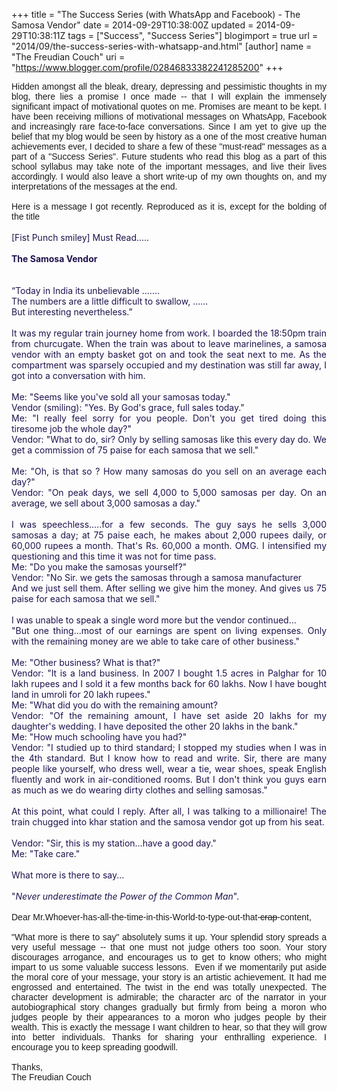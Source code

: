 +++
title = "The Success Series (with WhatsApp and Facebook) - The Samosa Vendor"
date = 2014-09-29T10:38:00Z
updated = 2014-09-29T10:38:11Z
tags = ["Success", "Success Series"]
blogimport = true 
url = "2014/09/the-success-series-with-whatsapp-and.html"
[author]
	name = "The Freudian Couch"
	uri = "https://www.blogger.com/profile/02846833382241285200"
+++

<div dir="ltr" style="text-align: left;" trbidi="on">
<div style="text-align: justify;">
<span style="font-family: Arial, Helvetica, sans-serif;">Hidden amongst all the bleak, dreary, depressing and pessimistic thoughts in my blog, there lies a promise I once made -- that I will explain the immensely significant impact of motivational quotes on me. Promises are meant to be kept. I have been receiving millions of motivational messages on WhatsApp, Facebook and increasingly rare face-to-face conversations. Since I am yet to give up the belief that my blog would be seen by history as a one of the most creative human achievements ever, I decided to share a few of these "must-read" messages as a part of a "Success Series". Future students who read this blog as a part of this school syllabus may take note of the important messages, and live their lives accordingly. I would also leave a short write-up of my own thoughts on, and my interpretations of the messages at the end. </span></div>
<div style="text-align: justify;">
<span style="font-family: Arial, Helvetica, sans-serif;"><br /></span></div>
<div style="text-align: justify;">
<span style="font-family: Arial, Helvetica, sans-serif;">Here is a message I got recently. Reproduced as it is, except for the bolding of the title</span></div>
<br />
<span style="color: #20124d;">[Fist Punch smiley] Must Read.....</span><br />
<span style="color: #20124d;"><br /></span>
<b><span style="color: #20124d;">The Samosa Vendor</span></b><br />
<span style="color: #20124d;"><br /></span>
<br />
<div style="text-align: justify;">
<span style="color: #20124d;">“Today in India its unbelievable .......</span></div>
<div style="text-align: justify;">
<span style="color: #20124d;">The numbers are a little difficult to swallow, ......</span></div>
<div style="text-align: justify;">
<span style="color: #20124d;">But interesting nevertheless.”</span></div>
<div style="text-align: justify;">
<span style="color: #20124d;"><br /></span></div>
<div style="text-align: justify;">
<span style="color: #20124d;">It was my regular train journey home from work. I boarded the 18:50pm train from churcugate. When the train was about to leave marinelines, a samosa vendor with an empty basket got on and took the seat next to me. As the compartment was sparsely occupied and my destination was still far away,&nbsp;</span><span style="color: #20124d;">I got into a conversation with him.</span></div>
<div style="text-align: justify;">
<span style="color: #20124d;"><br /></span></div>
<div style="text-align: justify;">
<span style="color: #20124d;">Me: "Seems like you've sold all your samosas today."</span></div>
<div style="text-align: justify;">
<span style="color: #20124d;">Vendor (smiling): "Yes. By God's grace, full sales today."</span></div>
<div style="text-align: justify;">
<span style="color: #20124d;">Me: "I really feel sorry for you people. Don't you get tired doing this tiresome job the whole day?"</span></div>
<div style="text-align: justify;">
<span style="color: #20124d;">Vendor: "What to do, sir? Only by selling samosas like this every day do. We get a commission of 75 paise for each samosa that we sell."</span></div>
<div style="text-align: justify;">
<span style="color: #20124d;"><br /></span></div>
<div style="text-align: justify;">
<span style="color: #20124d;">Me: "Oh, is that so ? How many samosas do you sell on an average each day?"</span></div>
<div style="text-align: justify;">
<span style="color: #20124d;">Vendor: "On peak days, we sell 4,000 to 5,000 samosas per day. On an average, we sell about 3,000 samosas a day."</span></div>
<div style="text-align: justify;">
<span style="color: #20124d;"><br /></span></div>
<div style="text-align: justify;">
<span style="color: #20124d;">I was speechless.....for a few seconds. The guy says he sells 3,000 samosas a day; at 75 paise each, h</span><span style="color: #20124d;">e makes about 2,000 rupees daily, or 60,000 rupees a month. That's Rs. 60,000 a month. OMG.&nbsp;</span><span style="color: #20124d;">I intensified my questioning and this time it was not for time pass.</span></div>
<div style="text-align: justify;">
<span style="color: #20124d;">Me: "Do you make the samosas yourself?"</span></div>
<div style="text-align: justify;">
<span style="color: #20124d;">Vendor: "No Sir. we gets the samosas through a samosa manufacturer</span></div>
<div style="text-align: justify;">
<span style="color: #20124d;">And we just sell them. After selling we give him the money. And gives us 75 paise for each samosa that we sell."</span></div>
<div style="text-align: justify;">
<span style="color: #20124d;"><br /></span></div>
<div style="text-align: justify;">
<span style="color: #20124d;">I was unable to speak a single word more but the vendor continued...&nbsp;</span></div>
<div style="text-align: justify;">
<span style="color: #20124d;">"But one thing...most of our earnings are spent on living expenses. Only with the remaining money are we able to take care of other business."</span></div>
<div style="text-align: justify;">
<span style="color: #20124d;"><br /></span></div>
<div style="text-align: justify;">
<span style="color: #20124d;">Me: "Other business? What is that?"</span></div>
<div style="text-align: justify;">
<span style="color: #20124d;">Vendor: "It is a land business. In 2007 I bought 1.5 acres in Palghar for 10 lakh rupees and I sold it a few months back for 60 lakhs. Now I have bought land in umroli for 20 lakh rupees."</span></div>
<div style="text-align: justify;">
<span style="color: #20124d;">Me: "What did you do with the remaining amount?</span></div>
<div style="text-align: justify;">
<span style="color: #20124d;">Vendor: "Of the remaining amount, I have set aside 20 lakhs for my daughter's wedding. I have deposited the other 20 lakhs in the bank."</span></div>
<div style="text-align: justify;">
<span style="color: #20124d;">Me: "How much schooling have you had?"</span></div>
<div style="text-align: justify;">
<span style="color: #20124d;">Vendor: "I studied up to third standard; I stopped my studies when I was in the 4th standard. But I know how to read and write. Sir, there are many people like yourself, who dress well, wear a tie, wear shoes, speak English fluently and work in air-conditioned rooms. But I don't think you guys earn as much as we do wearing dirty clothes and selling samosas."</span></div>
<div style="text-align: justify;">
<span style="color: #20124d;"><br /></span></div>
<div style="text-align: justify;">
<span style="color: #20124d;">At this point, what could I reply. After all, I was talking to a millionaire! The train chugged into khar station and the samosa vendor got up from his seat.</span></div>
<div style="text-align: justify;">
<span style="color: #20124d;"><br /></span></div>
<div style="text-align: justify;">
<span style="color: #20124d;">Vendor: "Sir, this is my station...have a good day."</span></div>
<div style="text-align: justify;">
<span style="color: #20124d;">Me: "Take care."</span></div>
<div style="text-align: justify;">
<span style="color: #20124d;"><br /></span></div>
<div style="text-align: justify;">
<span style="color: #20124d;">What more is there to say...</span></div>
<div style="text-align: justify;">
<span style="color: #20124d;"><br /></span></div>
<div style="text-align: justify;">
<span style="color: #20124d;">"<i>Never underestimate the Power of the Common Man</i>".</span></div>
<span style="color: #20124d;"><br /></span><span style="font-family: Arial, Helvetica, sans-serif;">
Dear Mr.Whoever-has-all-the-time-in-this-World-to-type-out-that-<strike>crap</strike>-content,</span><br />
<span style="font-family: Arial, Helvetica, sans-serif;"><br /></span>
<div style="text-align: justify;">
<span style="font-family: Arial, Helvetica, sans-serif;">"What more is there to say" absolutely sums it up. Your splendid story spreads a very useful message -- that one must not judge others too soon. Your story discourages arrogance, and encourages us to get to know others; who might impart to us some valuable success lessons. &nbsp;Even if we momentarily put aside the moral core of your message, your story is an artistic achievement. It had me engrossed and entertained. The twist in the end was totally unexpected. The character development is admirable; the character arc of the narrator in your autobiographical story changes gradually but firmly from being a moron who judges people by their appearances to a moron who judges people by their wealth. This is exactly the message I want children to hear, so that they will grow into better individuals. Thanks for sharing your enthralling experience. I encourage you to keep spreading goodwill.</span></div>
<span style="font-family: Arial, Helvetica, sans-serif;"><br /></span>
<span style="font-family: Arial, Helvetica, sans-serif;">Thanks,</span><br />
<span style="font-family: Arial, Helvetica, sans-serif;">The Freudian Couch</span><br />
<br />
<br />
<br />
<br /></div>

